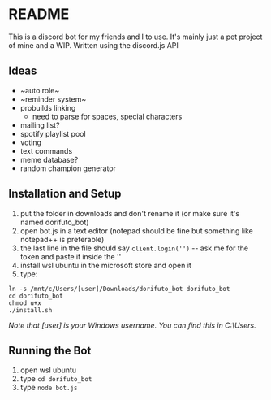 # README

This is a discord bot for my friends and I to use. It's mainly just a pet
project of mine and a WIP.
Written using the discord.js API

## Ideas

*  ~auto role~
*  ~reminder system~
*  probuilds linking
    + need to parse for spaces, special characters
*  mailing list?
*  spotify playlist pool
*  voting
*  text commands
*  meme database?
*  random champion generator

## Installation and Setup

1. put the folder in downloads and don't rename it (or make sure it's named dorifuto_bot)
2. open bot.js in a text editor (notepad should be fine but something like notepad++ is preferable)
3. the last line in the file should say `client.login('')` -- ask me for the token and paste it inside the ''
4. install wsl ubuntu in the microsoft store and open it
5. type:

~~~
ln -s /mnt/c/Users/[user]/Downloads/dorifuto_bot dorifuto_bot
cd dorifuto_bot
chmod u+x
./install.sh
~~~

_Note that [user] is your Windows username. You can find this in C:\Users._

## Running the Bot

1. open wsl ubuntu
2. type `cd dorifuto_bot`
3. type  `node bot.js`
